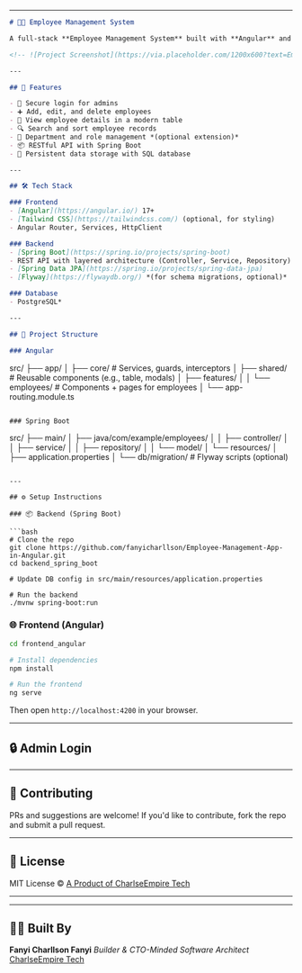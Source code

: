 
---

```markdown
# 🧑‍💼 Employee Management System

A full-stack **Employee Management System** built with **Angular** and **Spring Boot**, designed to streamline the process of managing employees, roles, and departments in a modern web interface.

<!-- ![Project Screenshot](https://via.placeholder.com/1200x600?text=Employee+Management+System)  Replace with your own screenshot -->

---

## 🚀 Features

- 🔐 Secure login for admins
- ➕ Add, edit, and delete employees
- 🧾 View employee details in a modern table
- 🔍 Search and sort employee records
- 🏢 Department and role management *(optional extension)*
- 📦 RESTful API with Spring Boot
- 💾 Persistent data storage with SQL database

---

## 🛠️ Tech Stack

### Frontend
- [Angular](https://angular.io/) 17+
- [Tailwind CSS](https://tailwindcss.com/) (optional, for styling)
- Angular Router, Services, HttpClient

### Backend
- [Spring Boot](https://spring.io/projects/spring-boot)
- REST API with layered architecture (Controller, Service, Repository)
- [Spring Data JPA](https://spring.io/projects/spring-data-jpa)
- [Flyway](https://flywaydb.org/) *(for schema migrations, optional)*

### Database
- PostgreSQL*

---

## 📁 Project Structure

### Angular
```

src/
├── app/
│   ├── core/            # Services, guards, interceptors
│   ├── shared/          # Reusable components (e.g., table, modals)
│   ├── features/
│   │   └── employees/   # Components + pages for employees
│   └── app-routing.module.ts

```

### Spring Boot
```

src/
├── main/
│   ├── java/com/example/employees/
│   │   ├── controller/
│   │   ├── service/
│   │   ├── repository/
│   │   └── model/
│   └── resources/
│       ├── application.properties
│       └── db/migration/  # Flyway scripts (optional)

````

---

## ⚙️ Setup Instructions

### 📦 Backend (Spring Boot)

```bash
# Clone the repo
git clone https://github.com/fanyicharllson/Employee-Management-App-in-Angular.git
cd backend_spring_boot

# Update DB config in src/main/resources/application.properties

# Run the backend
./mvnw spring-boot:run
````

### 🌐 Frontend (Angular)

```bash
cd frontend_angular

# Install dependencies
npm install

# Run the frontend
ng serve
```

Then open `http://localhost:4200` in your browser.

---

## 🔒 Admin Login

---

## 🤝 Contributing

PRs and suggestions are welcome! If you'd like to contribute, fork the repo and submit a pull request.

---

## 📄 License

MIT License © [A Product of CharlseEmpire Tech](https://github.com/fanyicharllson)

---

---

## 👨‍💻 Built By

**Fanyi Charllson Fanyi**
*Builder & CTO-Minded Software Architect*
[CharlseEmpire Tech](https://charlseempire.netlify.app/landing-page)

```

